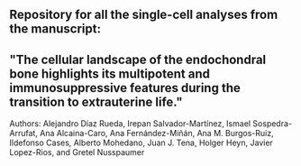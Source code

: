 ## Repository for all the single-cell analyses from the manuscript: 
## "The cellular landscape of the endochondral bone highlights its multipotent and immunosuppressive features during the transition to extrauterine life."

Authors:
Alejandro Díaz Rueda, Irepan Salvador-Martínez, Ismael Sospedra-Arrufat, Ana Alcaina-Caro, Ana Fernández-Miñán, Ana M. Burgos-Ruiz, Ildefonso Cases, Alberto Mohedano, Juan J. Tena, Holger Heyn, Javier Lopez-Rios, and Gretel Nusspaumer
